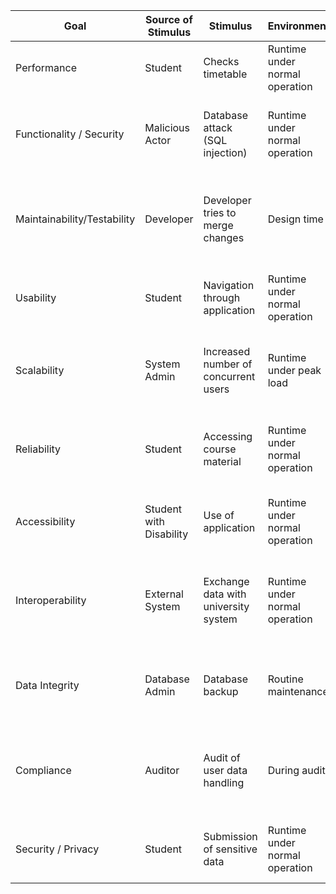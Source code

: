 | Goal                         | Source of Stimulus        | Stimulus                                | Environment                         | Response Measure                                                        |
|------------------------------|---------------------------|-----------------------------------------|-------------------------------------|-------------------------------------------------------------------------|
| Performance                  | Student                   | Checks timetable                        | Runtime under normal operation      | Timetable loads within 0.2s                                             |
| Functionality / Security     | Malicious Actor           | Database attack (SQL injection)         | Runtime under normal operation      | Request of malicious actor is denied, and event is reported             |
| Maintainability/Testability  | Developer                 | Developer tries to merge changes        | Design time                         | Code coverage is determined, and changes are rejected if coverage < 0.8 |
| Usability                    | Student                   | Navigation through application          | Runtime under normal operation      | 90% of users find the navigation intuitive in user surveys              |
| Scalability                  | System Admin              | Increased number of concurrent users    | Runtime under peak load             | System supports up to 10,000 concurrent users without degradation       |
| Reliability                  | Student                   | Accessing course material               | Runtime under normal operation      | 99.9% uptime guarantee for course material access                       |
| Accessibility                | Student with Disability   | Use of application                      | Runtime under normal operation      | Application is compliant with WCAG 2.1 Level AA standards               |
| Interoperability             | External System           | Exchange data with university system    | Runtime under normal operation      | Data exchange completes within 5 seconds 95% of the time                |
| Data Integrity               | Database Admin            | Database backup                         | Routine maintenance                 | Successful backup with 100% data integrity verified weekly              |
| Compliance                   | Auditor                   | Audit of user data handling             | During audit                        | Application demonstrates full compliance with GDPR and other laws       |
| Security / Privacy           | Student                   | Submission of sensitive data            | Runtime under normal operation      | All sensitive data is encrypted both in transit and at rest             |
